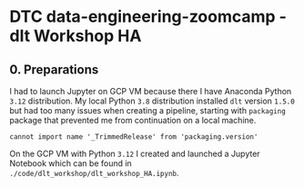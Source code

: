 # DTC data-engineering-zoomcamp - dlt Workshop HA

## 0. Preparations
I had to launch Jupyter on GCP VM because there I have Anaconda Python `3.12` distribution. My local Python `3.8` distribution installed `dlt` version `1.5.0` but had too many issues when creating a pipeline, starting with `packaging` package that prevented me from continuation on a local machine.

```
cannot import name '_TrimmedRelease' from 'packaging.version'
```

On the GCP VM with Python `3.12` I created and launched a Jupyter Notebook which can be found in `./code/dlt_workshop/dlt_workshop_HA.ipynb`.